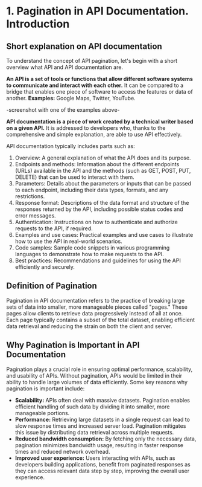 # 1. Pagination in API Documentation. Introduction

## Short explanation on API documentation

To understand the concept of API pagination, let's begin with a short overview what API and API documentation are. 

**An API is a set of tools or functions that allow different software systems to communicate and interact with each other.** It can be compared to a bridge that enables one piece of software to access the features or data of another.
**Examples:** Google Maps, Twitter, YouTube.

-screenshot with one of the examples above-

**API documentation is a piece of work created by a technical writer based on a given API.** It is addressed to developers who, thanks to the comprehensive and simple explanation, are able to use API effectively. 

API documentation typically includes parts such as:

1. Overview: A general explanation of what the API does and its purpose.
2. Endpoints and methods: Information about the different endpoints (URLs) available in the API and the methods (such as GET, POST, PUT, DELETE) that can be used to interact with them.
3. Parameters: Details about the parameters or inputs that can be passed to each endpoint, including their data types, formats, and any restrictions.
4. Response format: Descriptions of the data format and structure of the responses returned by the API, including possible status codes and error messages.
5. Authentication: Instructions on how to authenticate and authorize requests to the API, if required.
6. Examples and use cases: Practical examples and use cases to illustrate how to use the API in real-world scenarios.
7. Code samples: Sample code snippets in various programming languages to demonstrate how to make requests to the API.
8. Best practices: Recommendations and guidelines for using the API efficiently and securely.

## Definition of Pagination
Pagination in API documentation refers to the practice of breaking large sets of data into smaller, more manageable pieces called "pages." These pages allow clients to retrieve data progressively instead of all at once. Each page typically contains a subset of the total dataset, enabling efficient data retrieval and reducing the strain on both the client and server.

## Why Pagination is Important in API Documentation
Pagination plays a crucial role in ensuring optimal performance, scalability, and usability of APIs. Without pagination, APIs would be limited in their ability to handle large volumes of data efficiently. Some key reasons why pagination is important include:
- **Scalability:** APIs often deal with massive datasets. Pagination enables efficient handling of such data by dividing it into smaller, more manageable portions.
- **Performance:** Retrieving large datasets in a single request can lead to slow response times and increased server load. Pagination mitigates this issue by distributing data retrieval across multiple requests.
- **Reduced bandwidth consumption:** By fetching only the necessary data, pagination minimizes bandwidth usage, resulting in faster response times and reduced network overhead.
- **Improved user experience:** Users interacting with APIs, such as developers building applications, benefit from paginated responses as they can access relevant data step by step, improving the overall user experience.

